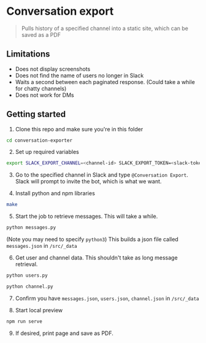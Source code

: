 # Conversation export
> Pulls history of a specified channel into a static site, which can be saved as a PDF


## Limitations
- Does not display screenshots
- Does not find the name of users no longer in Slack
- Waits a second between each paginated response. (Could take a while for chatty channels)
- Does not work for DMs

## Getting started

1. Clone this repo and make sure you're in this folder

```sh
cd conversation-exporter
```

2. Set up required variables
```sh
export SLACK_EXPORT_CHANNEL=<channel-id> SLACK_EXPORT_TOKEN=<slack-token-from-vault>
```

3. Go to the specified channel in Slack and type `@Conversation Export`. Slack will prompt to invite the bot, which is what we want.

4. Install python and npm libraries
```sh
make
```

5. Start the job to retrieve messages. This will take a while.
```sh
python messages.py
```
(Note you may need to specify `python3`)
This builds a json file called `messages.json` in `/src/_data`

6. Get user and channel data. This shouldn't take as long message retrieval.
```sh
python users.py
```
```sh
python channel.py
```

7. Confirm you have `messages.json`, `users.json`, `channel.json` in `/src/_data`

8. Start local preview
```sh
npm run serve
```

9. If desired, print page and save as PDF.